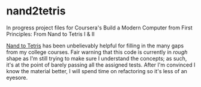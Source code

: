 # nand2tetris
In progress project files for Coursera's Build a Modern Computer from First Principles: From Nand to Tetris I &amp; II

[Nand to Tetris](https://www.nand2tetris.org/) has been unbelievably helpful for filling in the many gaps from my college courses. Fair warning that this code is currently in *rough* shape as I'm still trying to make sure I understand the concepts; as such, it's at the point of barely passing all the assigned tests. After I'm convinced I know the material better, I will spend time on refactoring so it's less of an eyesore.
